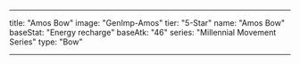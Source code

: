---

title: "Amos Bow"
image: "GenImp-Amos"
tier: "5-Star"
name: "Amos Bow"
baseStat: "Energy recharge"
baseAtk: "46"
series: "Millennial Movement Series"
type: "Bow"

---
